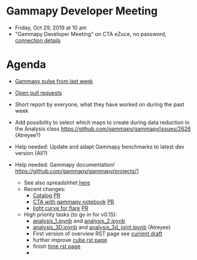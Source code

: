 # Gammapy Developer Meeting

* Friday, Oct 29, 2019 at 10 am
* "Gammapy Developer Meeting" on CTA eZuce, no password, [connection details](../ezuce.txt)

# Agenda

* [Gammapy pulse from last week](https://github.com/gammapy/gammapy/pulse)
* [Open pull requests](https://github.com/gammapy/gammapy/pulls)
* Short report by everyone, what they have worked on during the past week 

* Add possibility to select which maps to create during data reduction in the Analysis class  https://github.com/gammapy/gammapy/issues/2626 (Atreyee?)
* Help needed: Update and adapt Gammapy benchmarks to latest dev version (All?)
* Help needed: Gammapy documentation!  https://github.com/gammapy/gammapy/projects/1
  * See also spreadshhet [here](https://docs.google.com/spreadsheets/d/1JKy4HXtdaE__OGz6zyBcR_cS0swrIx6kFn8p_aYwUTM/edit#gid=0)
  * Recent changes:
    * [Catalog](https://docs.gammapy.org/dev/catalog/index.html) [PR](https://github.com/gammapy/gammapy/pull/2615)
    * [CTA with gammapy notebook](https://docs.gammapy.org/dev/notebooks/cta.html) [PR](https://github.com/gammapy/gammapy/pull/2609)
    * [light curve for flare]() [PR](https://github.com/gammapy/gammapy/pull/2594)
  * High priority tasks (to go in for v0.15):
    * [analysis_1.ipynb](https://docs.gammapy.org/dev/notebooks/analysis_1.html) and [analysis_2.ipynb](https://docs.gammapy.org/dev/notebooks/analysis_2.html)
    * [analysis_3D.ipynb](https://docs.gammapy.org/dev/notebooks/analysis_3d.html) and [analysis_3d_joint.ipynb](https://docs.gammapy.org/dev/notebooks/analysis_3d_joint.html) (Atreyee)
    * First version of overview RST page see [current draft]()
    * further improve [cube rst page](https://docs.gammapy.org/dev/cube/index.html)
    * finish [time rst page](https://docs.gammapy.org/dev/time/index.html)
    * 
